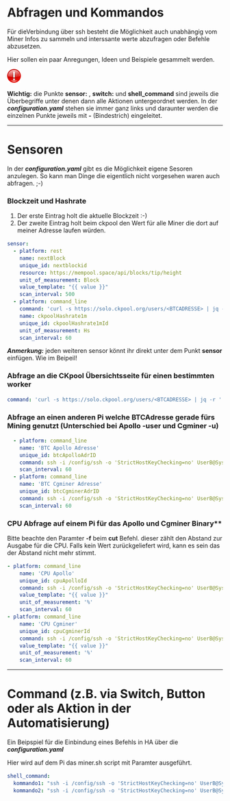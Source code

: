 
# Abfragen und Kommandos
Für dieVerbindung über ssh besteht die Möglichkeit auch unabhängig vom Miner Infos zu sammeln und interssante werte abzufragen oder Befehle abzusetzen.

Hier sollen ein paar Anregungen, Ideen und Beispiele gesammelt werden.

<img src="Images/important.png" width="32px" >

**Wichtig:** die Punkte **sensor:** , **switch:** und **shell_command** sind jeweils die Überbegriffe unter denen dann alle Aktionen untergeordnet werden. In der ***configuration.yaml*** stehen sie immer ganz links und daraunter werden die einzelnen Punkte jeweils mit **-** (Bindestrich) eingeleitet.

---

# Sensoren
In der ***configuration.yaml*** gibt es die Möglichkeit eigene Sesoren anzulegen. So kann man Dinge die eigentlich nicht vorgesehen waren auch abfragen. ;-)

### Blockzeit und Hashrate ###

1. Der erste Eintrag holt die aktuelle Blockzeit :-)
2. Der zweite Eintrag holt beim ckpool den Wert für alle Miner die dort auf meiner Adresse laufen würden.
```yaml
sensor:
  - platform: rest
    name: nextBlock
    unique_id: nextblockid
    resource: https://mempool.space/api/blocks/tip/height
    unit_of_measurement: Block
    value_template: "{{ value }}"
    scan_interval: 500
  - platform: command_line
    command: 'curl -s https://solo.ckpool.org/users/<BTCADRESSE> | jq -r ''.["hashrate1m"]'''
    name: ckpoolHashrate1m
    unique_id: ckpoolHashrate1mId
    unit_of_measurement: Hs
    scan_interval: 60
```
***Anmerkung:*** jeden weiteren sensor könnt ihr direkt unter dem Punkt **sensor** einfügen. Wie im Beipeil!


### Abfrage an die CKpool Übersichtsseite für einen bestimmten worker
```yaml
command: 'curl -s https://solo.ckpool.org/users/<BTCADRESSE> | jq -r ''.["worker"][0]["bestshare"]'''
```

### Abfrage an einen anderen Pi welche BTCAdresse gerade fürs Mining genutzt (Unterschied bei Apollo -user und Cgminer -u)
```yaml
  - platform: command_line
    name: 'BTC Apollo Adresse'
    unique_id: btcApolloAdrID
    command: ssh -i /config/ssh -o 'StrictHostKeyChecking=no' UserB@SystemB ps -ef | grep SCREEN | sed 's/^.*-user//g;s/-p.*$//g'
    scan_interval: 60
  - platform: command_line
    name: 'BTC Cgminer Adresse'
    unique_id: btcCgminerAdrID
    command: ssh -i /config/ssh -o 'StrictHostKeyChecking=no' UserB@SystemB ps -ef | grep SCREEN | sed 's/^.*-u//g;s/-p.*$//g'
    scan_interval: 60
```

### CPU Abfrage auf einem Pi für das Apollo und Cgminer Binary**
Bitte beachte den Paramter **-f** beim **cut** Befehl. dieser zählt den Abstand zur Ausgabe für die CPU. Falls kein Wert zurückgeliefert wird, kann es sein das der Abstand nicht mehr stimmt.

```yaml
- platform: command_line
    name: 'CPU Apollo'
    unique_id: cpuApolloId
    command: ssh -i /config/ssh -o 'StrictHostKeyChecking=no' UserB@SystemB top -bn 1 | grep apollo | cut -d' ' -f25
    value_template: "{{ value }}"
    unit_of_measurement: '%'
    scan_interval: 60
- platform: command_line
    name: 'CPU Cgminer'
    unique_id: cpuCgminerId
    command: ssh -i /config/ssh -o 'StrictHostKeyChecking=no' UserB@SystemB top -bn 1 | grep cgminer | cut -d' ' -f22
    value_template: "{{ value }}"
    unit_of_measurement: '%'
    scan_interval: 60
```


---



# Command (z.B. via Switch, Button oder als Aktion in der Automatisierung)

Ein Beipspiel für die Einbindung eines Befehls in HA über die ***configuration.yaml***

Hier wird auf dem Pi das miner.sh script mit Paramter ausgeführt.
```yaml
shell_command:
  kommando1: "ssh -i /config/ssh -o 'StrictHostKeyChecking=no' UserB@SystemB bash /home/miner.sh Miner01"
  kommando2: "ssh -i /config/ssh -o 'StrictHostKeyChecking=no' UserB@SystemB bash /home/miner.sh stop"
```
